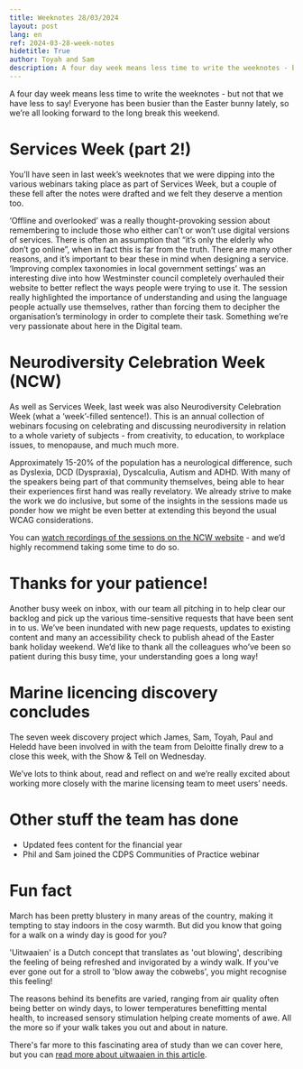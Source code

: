 ```yaml
---
title: Weeknotes 28/03/2024
layout: post
lang: en
ref: 2024-03-28-week-notes
hidetitle: True
author: Toyah and Sam 
description: A four day week means less time to write the weeknotes - but not that we have less to say!
---
```

A four day week means less time to write the weeknotes - but not that we have less to say! Everyone has been busier than the Easter bunny lately, so we’re all looking forward to the long break this weekend. 

# Services Week (part 2!)

You’ll have seen in last week’s weeknotes that we were dipping into the various webinars taking place as part of Services Week, but a couple of these fell after the notes were drafted and we felt they deserve a mention too. 

‘Offline and overlooked’ was a really thought-provoking session about remembering to include those who either can’t or won’t use digital versions of services. There is often an assumption that “it’s only the elderly who don’t go online”, when in fact this is far from the truth. There are many other reasons, and it’s important to bear these in mind when designing a service. 
‘Improving complex taxonomies in local government settings’ was an interesting dive into how Westminster council completely overhauled their website to better reflect the ways people were trying to use it. The session really highlighted the importance of understanding and using the language people actually use themselves, rather than forcing them to decipher the organisation’s terminology in order to complete their task. Something we’re very passionate about here in the Digital team. 

# Neurodiversity Celebration Week (NCW)

As well as Services Week, last week was also Neurodiversity Celebration Week (what a ‘week’-filled sentence!). This is an annual collection of webinars focusing on celebrating and discussing neurodiversity in relation to a whole variety of subjects - from creativity, to education, to workplace issues, to menopause, and much much more. 

Approximately 15-20% of the population has a neurological difference, such as Dyslexia, DCD (Dyspraxia), Dyscalculia, Autism and ADHD. With many of the speakers being part of that community themselves, being able to hear their experiences first hand was really revelatory. We already strive to make the work we do inclusive, but some of the insights in the sessions made us ponder how we might be even better at extending this beyond the usual WCAG considerations. 

You can [watch recordings of the sessions on the NCW website](https://www.neurodiversityweek.com/2024-event-recordings) - and we’d highly recommend taking some time to do so. 

# Thanks for your patience!

Another busy week on inbox, with our team all pitching in to help clear our backlog and pick up the various time-sensitive requests that have been sent in to us. We’ve been inundated with new page requests, updates to existing content and many an accessibility check to publish ahead of the Easter bank holiday weekend. We’d like to thank all the colleagues who’ve been so patient during this busy time, your understanding goes a long way! 

# Marine licencing discovery concludes

The seven week discovery project which James, Sam, Toyah, Paul and Heledd have been involved in with the team from Deloitte finally drew to a close this week, with the Show & Tell on Wednesday. 

We’ve lots to think about, read and reflect on and we’re really excited about working more closely with the marine licensing team to meet users’ needs.

# Other stuff the team has done

+ Updated fees content for the financial year
+ Phil and Sam joined the CDPS Communities of Practice webinar

# Fun fact

March has been pretty blustery in many areas of the country, making it tempting to stay indoors in the cosy warmth. But did you know that going for a walk on a windy day is good for you? 

'Uitwaaien' is a Dutch concept that translates as 'out blowing', describing the feeling of being refreshed and invigorated by a windy walk. If you've ever gone out for a stroll to 'blow away the cobwebs', you might recognise this feeling! 

The reasons behind its benefits are varied, ranging from air quality often being better on windy days, to lower temperatures benefitting mental health, to increased sensory stimulation helping create moments of awe. All the more so if your walk takes you out and about in nature. 

There's far more to this fascinating area of study than we can cover here, but you can [read more about uitwaaien in this article](https://happiful.com/how-the-dutch-stay-clear-headed). 
